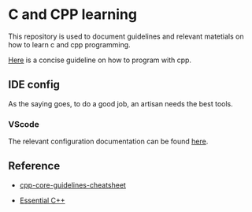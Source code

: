 # C and CPP learning

This repository is used to document guidelines and relevant matetials on how to learn c and cpp programming.

[Here](./imgs/philosophy.png) is a concise guideline on how to program with cpp.

## IDE config

As the saying goes, to do a good job, an artisan needs the best tools. 

### VScode

The relevant configuration documentation can be found [here](./docs/config/vscode.md).

## Reference

- [cpp-core-guidelines-cheatsheet](https://github.com/ufoym/cpp-core-guidelines-cheatsheet)

- [Essential C++](https://www.informit.com/store/essential-c-plus-plus-9780201485189)